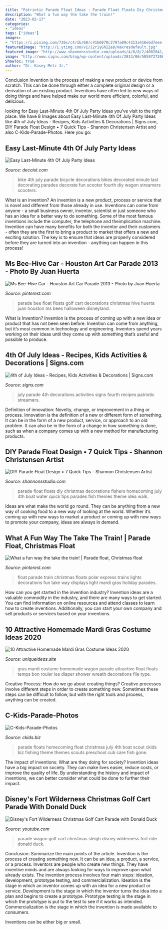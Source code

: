 ```yaml
---
title: "Patriotic Parade Float Ideas : Parade Float Floats Diy Christmas Decorations Fishers Homecoming July 4th Boat Water Quick Tips Parades Fish Themes Theme Idea Walk"
description: "What a fun way the take the train!"
date: "2023-02-17"
categories:
- "ideas"
tags: ["ideas"]
images:
- "https://i.pinimg.com/736x/c4/1b/60/c41b6070c279fa09c4313a416ebd7eee--the-train-christmas-lights.jpg"
featuredImage: "http://i.ytimg.com/vi/J2r1yGhIZe8/maxresdefault.jpg"
featured_image: "http://www.shannonsstudio.com/uploads/4/0/0/2/4002641/8435375.jpg?554"
image: "http://www.signs.com/blog/wp-content/uploads/2013/06/5859727306_4d05f39d8a_b-e1371735168147-560x846.jpg"
ShowToc: true
author: "Dr. Kasey Metz Jr."
---
```



Conclusion
Invention is the process of making a new product or device from scratch. This can be done through either a complete original design or a derivation of an existing product. Inventions have often led to new ways of doing things and have helped make our world more efficient, colorful, and delicious.

	

		
looking for Easy Last-Minute 4th Of July Party Ideas you've visit to the right place. We have 8 Images about Easy Last-Minute 4th Of July Party Ideas like 4th of July Ideas - Recipes, Kids Activities &amp; Decorations | Signs.com, DIY Parade Float Design • 7 Quick Tips - Shannon Christensen Artist and also C-Kids-Parade-Photos. Here you go:
		
    
## Easy Last-Minute 4th Of July Party Ideas

<img loading=lazy src="http://cdn.decoist.com/wp-content/uploads/2014/07/Decorated-4th-of-July-bicycle.jpg" onerror="this.onerror=null;this.src='https://tse3.mm.bing.net/th?id=OIP.ur3K_zHj2hjzd5HC2evj5gHaLH&amp;pid=15.1';" alt="Easy Last-Minute 4th Of July Party Ideas">

_Source: decoist.com_

>bike 4th july parade bicycle decorations bikes decorated minute last decorating parades decorate fun scooter fourth diy wagon streamers scooters. 

	

What is an invention?
An invention is a new product, process or service that is novel and different from those already in use. Inventions can come from anyone - a small business owner, inventor, scientist or just someone who has an idea for a better way to do something. Some of the most famous inventions include the computer, the telephone and theimplication machine. 
Invention can have many benefits for both the inventor and their customers - often they are the first to bring a product to market that offers a new and exciting solution. The key is to ensure that ideas are properly considered before they are turned into an invention - anything can happen in this process!

    
## Ms Bee-Hive Car - Houston Art Car Parade 2013 - Photo By Juan Huerta

<img loading=lazy src="https://i.pinimg.com/736x/f8/8b/8f/f88b8f088595c0251036892f3cc1ac0b--parade--parade-floats.jpg" onerror="this.onerror=null;this.src='https://tse3.mm.bing.net/th?id=OIP.BfILN_oWRftVZhL8BUg6OQHaLG&amp;pid=15.1';" alt="Ms Bee-Hive Car - Houston Art Car Parade 2013 - Photo by Juan Huerta">

_Source: pinterest.com_

>parade bee float floats golf cart decorations christmas hive huerta juan houston ms bees halloween disneyland. 

	

What is Invention?
Invention is the process of coming up with a new idea or product that has not been seen before. Invention can come from anything, but it’s most common in technology and engineering. Inventors spend years working on their ideas until they come up with something that’s useful and possible to produce.

    
## 4th Of July Ideas - Recipes, Kids Activities &amp; Decorations | Signs.com

<img loading=lazy src="http://www.signs.com/blog/wp-content/uploads/2013/06/5859727306_4d05f39d8a_b-e1371735168147-560x846.jpg" onerror="this.onerror=null;this.src='https://tse3.mm.bing.net/th?id=OIP.d-TMeEyQIzSv8Kcqc15dNgHaLM&amp;pid=15.1';" alt="4th of July Ideas - Recipes, Kids Activities &amp; Decorations | Signs.com">

_Source: signs.com_

>july parade 4th decorations activities signs fourth recipes patriotic streamers. 

	

Definition of innovation: Novelty, change, or improvement in a thing or process.
Innovation is the definition of a new or different form of something. It can be in the form of a new product, service, or approach to an old problem. It can also be in the form of a change in how something is done, such as when a company comes up with a new method for manufacturing products.

    
## DIY Parade Float Design • 7 Quick Tips - Shannon Christensen Artist

<img loading=lazy src="http://www.shannonsstudio.com/uploads/4/0/0/2/4002641/8435375.jpg?554" onerror="this.onerror=null;this.src='https://tse4.mm.bing.net/th?id=OIP.JgwcR6icLl2k_bK1bkr8SAHaD8&amp;pid=15.1';" alt="DIY Parade Float Design • 7 Quick Tips - Shannon Christensen Artist">

_Source: shannonsstudio.com_

>parade float floats diy christmas decorations fishers homecoming july 4th boat water quick tips parades fish themes theme idea walk. 

	

Ideas are what make the world go round. They can be anything from a new way of cooking food to a new way of looking at the world. Whether it’s coming up with new ways to market a product or coming up with new ways to promote your company, ideas are always in demand.

    
## What A Fun Way The Take The Train! | Parade Float, Christmas Float

<img loading=lazy src="https://i.pinimg.com/736x/c4/1b/60/c41b6070c279fa09c4313a416ebd7eee--the-train-christmas-lights.jpg" onerror="this.onerror=null;this.src='https://tse2.mm.bing.net/th?id=OIP.S38Z4VhYXL36zNWEtdwYVwHaEQ&amp;pid=15.1';" alt="What a fun way the take the train! | Parade float, Christmas float">

_Source: pinterest.com_

>float parade train christmas floats polar express trains lights decorations fun take way displays light mardi gras holiday parades. 

	

How can you get started in the invention industry?
Invention ideas are a valuable commodity in the industry, and there are many ways to get started. You can find information on online resources and attend classes to learn how to create inventions. Additionally, you can start your own company and sell products or services based on your inventions.

    
## 10 Attractive Homemade Mardi Gras Costume Ideas 2020

<img loading=lazy src="https://www.uniqueideas.site/wp-content/uploads/mardi-gras-diaper-floatlaissez-les-bon-temps-rouler-a-mardi-gras.jpg" onerror="this.onerror=null;this.src='https://tse1.mm.bing.net/th?id=OIP.9cIswLEUFpdMedrXhRbQjQHaJ4&amp;pid=15.1';" alt="10 Attractive Homemade Mardi Gras Costume Ideas 2020">

_Source: uniqueideas.site_

>gras mardi costume homemade wagon parade attractive float floats temps bon rouler les diaper shower wreath decorations file type. 

	

Creative Process: How do we go about creating things?
Creative processes involve different steps in order to create something new. Sometimes these steps can be difficult to follow, but with the right tools and process, anything can be created.

    
## C-Kids-Parade-Photos

<img loading=lazy src="http://www.ckids.biz/C-Kids-Images/2013_Parade.JPG" onerror="this.onerror=null;this.src='https://tse2.mm.bing.net/th?id=OIP.Iokmaz81qR8Ow7uX5ua_cwHaE7&amp;pid=15.1';" alt="C-Kids-Parade-Photos">

_Source: ckids.biz_

>parade floats homecoming float christmas july 4th boat scout ckids biz fishing theme themes scouts preschool cub care fish gone. 

	

The impact of inventions: What are they doing for society?
Invention ideas have a big impact on society. They can make lives easier, reduce costs, or improve the quality of life. By understanding the history and impact of inventions, we can better consider what could be done to further their impact.

    
## Disney&#039;s Fort Wilderness Christmas Golf Cart Parade With Donald Duck

<img loading=lazy src="http://i.ytimg.com/vi/J2r1yGhIZe8/maxresdefault.jpg" onerror="this.onerror=null;this.src='https://tse3.mm.bing.net/th?id=OIP.jj1TDQtLjEmGy3BQQ06hqAHaEK&amp;pid=15.1';" alt="Disney&#039;s Fort Wilderness Christmas Golf Cart Parade with Donald Duck">

_Source: youtube.com_

>parade wagon golf cart christmas sleigh disney wilderness fort ride donald duck. 

	

Conclusion: Summarize the main points of the article.
Invention is the process of creating something new. It can be an idea, a product, a service, or a process. Inventors are people who create new things. They have inventive minds and are always looking for ways to improve upon what already exists.
The invention process involves four main steps: ideation, development, prototype testing, and commercialization. Ideation is the stage in which an inventor comes up with an idea for a new product or service. Development is the stage in which the inventor turns the idea into a plan and begins to create a prototype. Prototype testing is the stage in which the prototype is put to the test to see if it works as intended. Commercialization is the stage in which the invention is made available to consumers.

Inventions can be either big or small.

